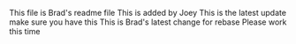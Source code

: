 This file is Brad's readme file
This is added by Joey
This is the latest update make sure you have this
This is Brad's latest change for rebase
Please work this time
